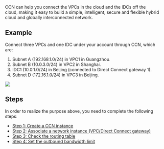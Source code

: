 
CCN can help you connect the VPCs in the cloud and the IDCs off the cloud, making it easy to build a simple, intelligent, secure and flexible hybrid cloud and globally interconnected network.
## Example
Connect three VPCs and one IDC under your account through CCN, which are: 
1. Subnet A (192.168.1.0/24) in VPC1 in Guangzhou.
2. Subnet B (10.0.3.0/24) in VPC2 in Shanghai.
3. IDC1 (10.0.1.0/24) in Beijing (connected to Direct Connect gateway 1).
4. Subnet D (172.16.1.0/24) in VPC3 in Beijing.

![](https://main.qcloudimg.com/raw/1ad42871765d9503dab3740612cd85e6.png)

## Steps
In order to realize the purpose above, you need to complete the following steps:
- [Step 1: Create a CCN instance](https://intl.cloud.tencent.com/document/product/1003/30056)
- [Step 2: Associate a network instance (VPC/Direct Connect gateway)](https://intl.cloud.tencent.com/document/product/1003/30057)
- [Step 3: Check the routing table](https://intl.cloud.tencent.com/document/product/1003/30058)
- [Step 4: Set the outbound bandwidth limit](https://intl.cloud.tencent.com/document/product/1003/30059)

